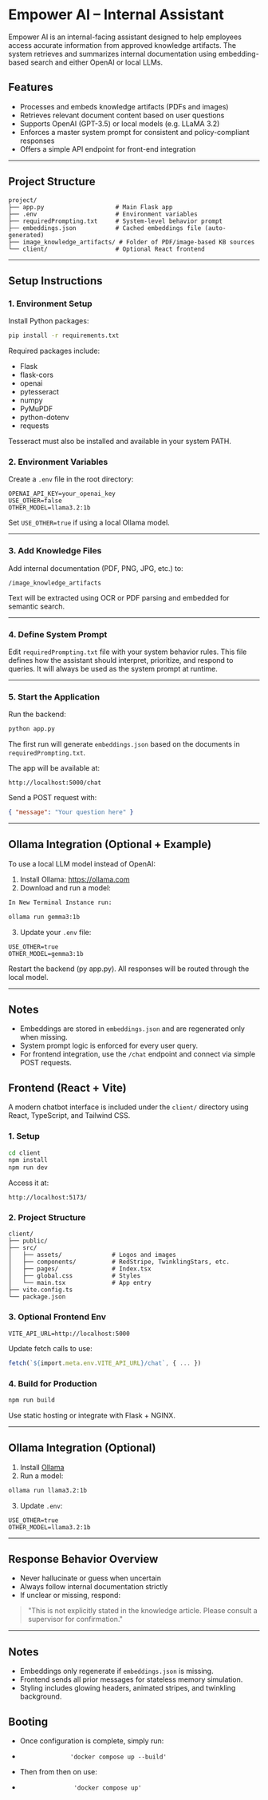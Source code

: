 # Empower AI – Internal Assistant

Empower AI is an internal-facing assistant designed to help employees access accurate information from approved knowledge artifacts. The system retrieves and summarizes internal documentation using embedding-based search and either OpenAI or local LLMs.

## Features

- Processes and embeds knowledge artifacts (PDFs and images)
- Retrieves relevant document content based on user questions
- Supports OpenAI (GPT-3.5) or local models (e.g. LLaMA 3.2)
- Enforces a master system prompt for consistent and policy-compliant responses
- Offers a simple API endpoint for front-end integration

---

## Project Structure

```
project/
├── app.py                    # Main Flask app
├── .env                      # Environment variables
├── requiredPrompting.txt     # System-level behavior prompt
├── embeddings.json           # Cached embeddings file (auto-generated)
├── image_knowledge_artifacts/ # Folder of PDF/image-based KB sources
└── client/                   # Optional React frontend
```

---

## Setup Instructions

### 1. Environment Setup

Install Python packages:

```bash
pip install -r requirements.txt
```

Required packages include:

- Flask
- flask-cors
- openai
- pytesseract
- numpy
- PyMuPDF
- python-dotenv
- requests

Tesseract must also be installed and available in your system PATH.

### 2. Environment Variables

Create a `.env` file in the root directory:

```env
OPENAI_API_KEY=your_openai_key
USE_OTHER=false
OTHER_MODEL=llama3.2:1b
```

Set `USE_OTHER=true` if using a local Ollama model.

---

### 3. Add Knowledge Files

Add internal documentation (PDF, PNG, JPG, etc.) to:

```
/image_knowledge_artifacts
```

Text will be extracted using OCR or PDF parsing and embedded for semantic search.

---

### 4. Define System Prompt

Edit `requiredPrompting.txt` file with your system behavior rules. This file defines how the assistant should interpret, prioritize, and respond to queries. It will always be used as the system prompt at runtime.

---

### 5. Start the Application

Run the backend:

```bash
python app.py
```

The first run will generate `embeddings.json` based on the documents in `requiredPrompting.txt`.

The app will be available at:

```
http://localhost:5000/chat
```

Send a POST request with:

```json
{ "message": "Your question here" }
```

---

## Ollama Integration (Optional + Example)

To use a local LLM model instead of OpenAI:

1. Install Ollama: https://ollama.com
2. Download and run a model:

```bash
In New Terminal Instance run:

ollama run gemma3:1b
```

3. Update your `.env` file:

```env
USE_OTHER=true
OTHER_MODEL=gemma3:1b
```

Restart the backend (py app.py). All responses will be routed through the local model.

---

## Notes

- Embeddings are stored in `embeddings.json` and are regenerated only when missing.
- System prompt logic is enforced for every user query.
- For frontend integration, use the `/chat` endpoint and connect via simple POST requests.


## Frontend (React + Vite)

A modern chatbot interface is included under the `client/` directory using React, TypeScript, and Tailwind CSS.

### 1. Setup

```bash
cd client
npm install
npm run dev
```

Access it at:

```
http://localhost:5173/
```

### 2. Project Structure

```
client/
├── public/
├── src/
│   ├── assets/              # Logos and images
│   ├── components/          # RedStripe, TwinklingStars, etc.
│   ├── pages/               # Index.tsx
│   ├── global.css           # Styles
│   └── main.tsx             # App entry
├── vite.config.ts
└── package.json
```

### 3. Optional Frontend Env

```env
VITE_API_URL=http://localhost:5000
```

Update fetch calls to use:

```ts
fetch(`${import.meta.env.VITE_API_URL}/chat`, { ... })
```

### 4. Build for Production

```bash
npm run build
```

Use static hosting or integrate with Flask + NGINX.

---

## Ollama Integration (Optional)

1. Install [Ollama](https://ollama.com)
2. Run a model:

```bash
ollama run llama3.2:1b
```

3. Update `.env`:

```env
USE_OTHER=true
OTHER_MODEL=llama3.2:1b
```

---

## Response Behavior Overview

- Never hallucinate or guess when uncertain
- Always follow internal documentation strictly
- If unclear or missing, respond:

> "This is not explicitly stated in the knowledge article. Please consult a supervisor for confirmation."

---

## Notes

- Embeddings only regenerate if `embeddings.json` is missing.
- Frontend sends all prior messages for stateless memory simulation.
- Styling includes glowing headers, animated stripes, and twinkling background.


## Booting

- Once configuration is complete, simply run:
-                   'docker compose up --build'

- Then from then on use:
-                    'docker compose up'